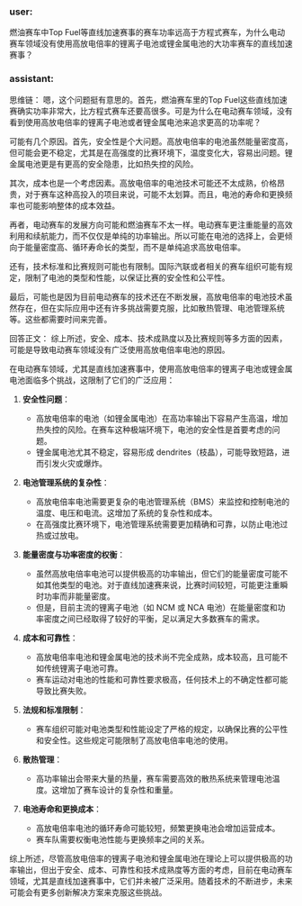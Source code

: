 ### user: 

燃油赛车中Top Fuel等直线加速赛事的赛车功率远高于方程式赛车，为什么电动赛车领域没有使用高放电倍率的锂离子电池或锂金属电池的大功率赛车的直线加速赛事？

### assistant: 

思维链：
嗯，这个问题挺有意思的。首先，燃油赛车里的Top Fuel这些直线加速赛确实功率非常大，比方程式赛车还要高很多。可是为什么在电动赛车领域，没有看到使用高放电倍率的锂离子电池或者锂金属电池来追求更高的功率呢？

可能有几个原因。首先，安全性是个大问题。高放电倍率的电池虽然能量密度高，但可能会更不稳定，尤其是在高强度的比赛环境下，温度变化大，容易出问题。锂金属电池更是有更高的安全隐患，比如热失控的风险。

其次，成本也是一个考虑因素。高放电倍率的电池技术可能还不太成熟，价格昂贵，对于赛车这种高投入的项目来说，可能不太划算。而且，电池的寿命和更换频率也可能影响整体的成本效益。

再者，电动赛车的发展方向可能和燃油赛车不太一样。电动赛车更注重能量的高效利用和续航能力，而不仅仅是单纯的功率输出。所以可能在电池的选择上，会更倾向于能量密度高、循环寿命长的类型，而不是单纯追求高放电倍率。

还有，技术标准和比赛规则可能也有限制。国际汽联或者相关的赛车组织可能有规定，限制了电池的类型和性能，以保证比赛的安全性和公平性。

最后，可能也是因为目前电动赛车的技术还在不断发展，高放电倍率的电池技术虽然存在，但在实际应用中还有许多挑战需要克服，比如散热管理、电池管理系统等。这些都需要时间来完善。

回答正文：
综上所述，安全、成本、技术成熟度以及比赛规则等多方面的因素，可能是导致电动赛车领域没有广泛使用高放电倍率电池的原因。

在电动赛车领域，尤其是直线加速赛事中，使用高放电倍率的锂离子电池或锂金属电池面临多个挑战，这限制了它们的广泛应用：

1. **安全性问题**：
   - 高放电倍率的电池（如锂金属电池）在高功率输出下容易产生高温，增加热失控的风险。在赛车这种极端环境下，电池的安全性是首要考虑的问题。
   - 锂金属电池尤其不稳定，容易形成 dendrites（枝晶），可能导致短路，进而引发火灾或爆炸。

2. **电池管理系统的复杂性**：
   - 高放电倍率电池需要更复杂的电池管理系统（BMS）来监控和控制电池的温度、电压和电流。这增加了系统的复杂性和成本。
   - 在高强度比赛环境下，电池管理系统需要更加精确和可靠，以防止电池过热或过放电。

3. **能量密度与功率密度的权衡**：
   - 虽然高放电倍率电池可以提供极高的功率输出，但它们的能量密度可能不如其他类型的电池。对于直线加速赛来说，比赛时间较短，可能更注重瞬时功率而非能量密度。
   - 但是，目前主流的锂离子电池（如 NCM 或 NCA 电池）在能量密度和功率密度之间已经取得了较好的平衡，足以满足大多数赛车的需求。

4. **成本和可靠性**：
   - 高放电倍率电池和锂金属电池的技术尚不完全成熟，成本较高，且可能不如传统锂离子电池可靠。
   - 赛车运动对电池的性能和可靠性要求极高，任何技术上的不确定性都可能导致比赛失败。

5. **法规和标准限制**：
   - 赛车组织可能对电池类型和性能设定了严格的规定，以确保比赛的公平性和安全性。这些规定可能限制了高放电倍率电池的使用。

6. **散热管理**：
   - 高功率输出会带来大量的热量，赛车需要高效的散热系统来管理电池温度。这增加了赛车设计的复杂性和重量。

7. **电池寿命和更换成本**：
   - 高放电倍率电池的循环寿命可能较短，频繁更换电池会增加运营成本。
   - 赛车队需要权衡电池性能与更换频率之间的关系。

综上所述，尽管高放电倍率的锂离子电池和锂金属电池在理论上可以提供极高的功率输出，但出于安全、成本、可靠性和技术成熟度等方面的考虑，目前在电动赛车领域，尤其是直线加速赛事中，它们并未被广泛采用。随着技术的不断进步，未来可能会有更多创新解决方案来克服这些挑战。